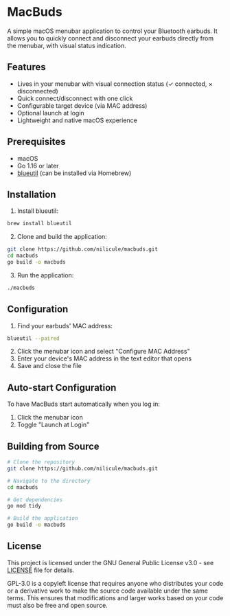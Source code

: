 # MacBuds

A simple macOS menubar application to control your Bluetooth earbuds. It allows you to quickly connect and disconnect your earbuds directly from the menubar, with visual status indication.

## Features

- Lives in your menubar with visual connection status (✓ connected, × disconnected)
- Quick connect/disconnect with one click
- Configurable target device (via MAC address)
- Optional launch at login
- Lightweight and native macOS experience

## Prerequisites

- macOS
- Go 1.16 or later
- [blueutil](https://github.com/toy/blueutil) (can be installed via Homebrew)

## Installation

1. Install blueutil:
```bash
brew install blueutil
```

2. Clone and build the application:
```bash
git clone https://github.com/nilicule/macbuds.git
cd macbuds
go build -o macbuds
```

3. Run the application:
```bash
./macbuds
```

## Configuration

1. Find your earbuds' MAC address:
```bash
blueutil --paired
```

2. Click the menubar icon and select "Configure MAC Address"
3. Enter your device's MAC address in the text editor that opens
4. Save and close the file

## Auto-start Configuration

To have MacBuds start automatically when you log in:

1. Click the menubar icon
2. Toggle "Launch at Login"

## Building from Source

```bash
# Clone the repository
git clone https://github.com/nilicule/macbuds.git

# Navigate to the directory
cd macbuds

# Get dependencies
go mod tidy

# Build the application
go build -o macbuds
```

## License

This project is licensed under the GNU General Public License v3.0 - see [LICENSE](LICENSE) file for details.

GPL-3.0 is a copyleft license that requires anyone who distributes your code or a derivative work to make the source code available under the same terms. This ensures that modifications and larger works based on your code must also be free and open source.